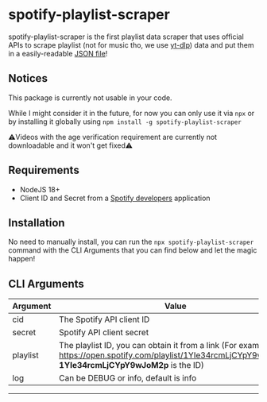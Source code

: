 # spotify-playlist-scraper

spotify-playlist-scraper is the first playlist data scraper that uses official APIs to scrape playlist (not for music tho, we use [yt-dlp](https://github.com/yt-dlp/yt-dlp/)) data and put them in a easily-readable [JSON file](https://github.com/AntogamerYT/spotify-playlist-scraper/blob/main/tracks.example.json)!

## Notices
This package is currently not usable in your code.

While I might consider it in the future, for now you can only use it via `npx` or by installing it globally using `npm install -g spotify-playlist-scraper`

⚠️Videos with the age verification requirement are currently not downloadable and it won't get fixed⚠️


## Requirements
- NodeJS 18+
- Client ID and Secret from a [Spotify developers](https://developer.spotify.com/dashboard) application

## Installation

No need to manually install, you can run the `npx spotify-playlist-scraper` command with the CLI Arguments that you can find below and let the magic happen!

## CLI Arguments

| Argument | Value                     | Required                           |
|----------|---------------------------|------------------------------------|
| cid      | The Spotify API client ID | true                               |
| secret   | Spotify API client secret | true                               |
| playlist | The playlist ID, you can obtain it from a link (For example, in https://open.spotify.com/playlist/1YIe34rcmLjCYpY9wJoM2p, **1YIe34rcmLjCYpY9wJoM2p** is the ID) | true                                |
| log      | Can be DEBUG or info, default is info| false                  |
----------------